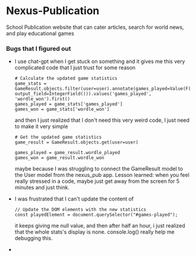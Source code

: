 # Nexus-Publication
School Publication website that can cater articles, search for world news, and play educational games  

### Bugs that I figured out

- I use chat-gpt when I get stuck on something and it gives me this very complicated code that I just trust for some reason
    ``` 
    # Calculate the updated game statistics
    game_stats = GameResult.objects.filter(user=user).annotate(games_played=Value(F('wordle_played'), output_field=IntegerField())).values('games_played', 'wordle_won').first()
    games_played = game_stats['games_played']
    games_won = game_stats['wordle_won']
    ```
    and then I just realized that I don't need this very weird code, I just need to make it very simple
    ```
    # Get the updated game statistics
    game_result = GameResult.objects.get(user=user)

    games_played = game_result.wordle_played
    games_won = game_result.wordle_won
    ```
    maybe because I was struggling to connect the GameResult model to the User model from the nexus_pub app. Lesson learned: when you feel really stressed in a code, maybe just get away from the screen for 5 minutes and just think.

- I was frustrated that I can't update the content of 
    ```
    // Update the DOM elements with the new statistics
    const playedElement = document.querySelector("#games-played");
    ```

    it keeps giving me null value, and then after half an hour, i just realized that the whole stats's display is none. console.log() really help me debugging this.

- 
